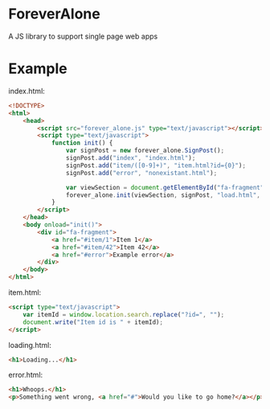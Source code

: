 # ForeverAlone
A JS library to support single page web apps

# Example

index.html:
```html
<!DOCTYPE>
<html>
	<head>
		<script src="forever_alone.js" type="text/javascript"></script>
		<script type="text/javascript">
			function init() {
				var signPost = new forever_alone.SignPost();
				signPost.add("index", "index.html");
				signPost.add("item/([0-9]+)", "item.html?id={0}");
				signPost.add("error", "nonexistant.html");

				var viewSection = document.getElementById("fa-fragment");
				forever_alone.init(viewSection, signPost, "load.html", "error.html");
			}
		</script>
	</head>
	<body onload="init()">
		<div id="fa-fragment">
			<a href="#item/1">Item 1</a>
			<a href="#item/42">Item 42</a>
			<a href="#error">Example error</a>
		</div>
	</body>
</html>
```

item.html:
```html
<script type="text/javascript">
	var itemId = window.location.search.replace("?id=", "");
	document.write("Item id is " + itemId);
</script>
```

loading.html:
```html
<h1>Loading...</h1>
```

error.html:
```html
<h1>Whoops.</h1>
<p>Something went wrong, <a href="#">Would you like to go home?</a></p>
```